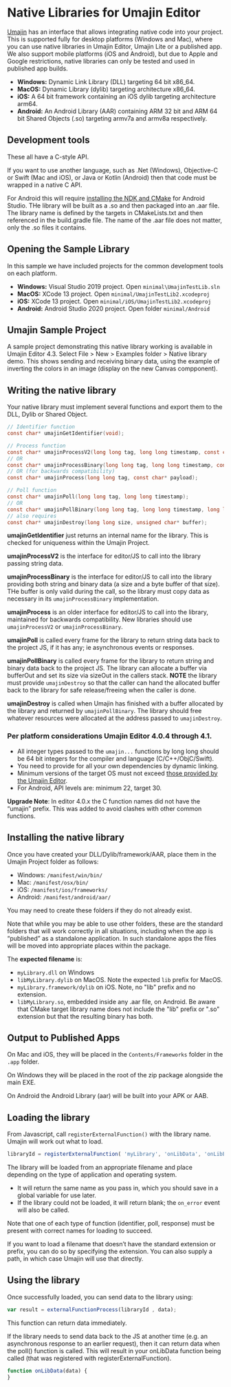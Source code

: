 # Native Libraries for Umajin Editor

[Umajin](https://www.umajin.com/platform/) has an interface that allows integrating native code into your project. This is supported fully for desktop platforms (Windows and Mac), where you can use native libraries in Umajin Editor, Umajin Lite or a published app. We also support mobile platforms (iOS and Android), but due to Apple and Google restrictions, native libraries can only be tested and used in published app builds.

- **Windows:** Dynamic Link Library (DLL) targeting 64 bit x86_64.
- **MacOS:** Dynamic Library (dylib) targeting architecture x86_64.
- **iOS:** A 64 bit framework containing an iOS dylib targeting architecture arm64.
- **Android:** An Android Library (AAR) containing ARM 32 bit and ARM 64 bit Shared Objects (.so) targeting armv7a and armv8a respectively.  

## Development tools

These all have a C-style API.

If you want to use another language, such as .Net (Windows), Objective-C or Swift (Mac and iOS), or Java or Kotlin (Android) then that code must be wrapped in a native C API. 

For Android this will require [installing the NDK and CMake](https://developer.android.com/studio/projects/install-ndk) for Android Studio.
THe library will be built as a .so and then packaged into an .aar file. The library name is defined by the targets in CMakeLists.txt
and then referenced in the build.gradle file. The name of the .aar file does not matter, only the .so files it contains.

## Opening the Sample Library
In this sample we have included projects for the common development tools on each platform.

- **Windows:** Visual Studio 2019 project. Open `minimal\UmajinTestLib.sln`
- **MacOS:** XCode 13 project. Open `minimal/UmajinTestLib2.xcodeproj`
- **iOS:** XCode 13 project. Open `minimal/iOS/UmajinTestLib2.xcodeproj`
- **Android:** Android Studio 2020 project. Open folder `minimal/Android`

## Umajin Sample Project
A sample project demonstrating this native library working is available in Umajin Editor 4.3.
Select File > New > Examples folder > Native library demo.
This shows sending and receiving binary data, using the example of inverting the colors in an image
(display on the new Canvas compponent).

## Writing the native library
Your native library must implement several functions and export them to the DLL, Dylib or Shared Object.

```c
// Identifier function
const char* umajinGetIdentifier(void);

// Process function
const char* umajinProcessV2(long long tag, long long timestamp, const char* payload);
// OR
const char* umajinProcessBinary(long long tag, long long timestamp, const char* payload, long long size, unsigned char* buffer);
// OR (for backwards compatibility)
const char* umajinProcess(long long tag, const char* payload);

// Poll function
const char* umajinPoll(long long tag, long long timestamp);
// OR
const char* umajinPollBinary(long long tag, long long timestamp, long long* sizeOut, unsigned char** bufferOut);
// also requires
const char* umajinDestroy(long long size, unsigned char* buffer);
```

**umajinGetIdentifier** just returns an internal name for the library. This is checked for uniqueness within the Umajin Project.

**umajinProcessV2** is the interface for editor/JS to call into the library passing string data.

**umajinProcessBinary** is the interface for editor/JS to call into the library providing both string and binary data (a size and a byte buffer of that size). THe buffer is only valid during the call, so the library must copy data as necessary in its `umajinProcessBinary` implementation.

**umajinProcess** is an older interface for editor/JS to call into the library, maintained for backwards compatibility. New libraries should use `umajinProcessV2` or `umajinProcessBinary`.

**umajinPoll** is called every frame for the library to return string data back to the project JS, if it has any; ie asynchronous events or responses.

**umajinPollBinary** is called every frame for the library to return string and binary data back to the project JS. The library can allocate a buffer via bufferOut and set its size via sizeOut in the callers stack. **NOTE** the library must provide `umajinDestroy` so that the caller can hand the allocated buffer back to the library for safe release/freeing when the caller is done.

**umajinDestroy** is called when Umajin has finished with a buffer allocated by the library and returned by `umajinPollBinary`. The library should free whatever resources were allocated at the address passed to `umajinDestroy`.

### Per platform considerations Umajin Editor 4.0.4 through 4.1.

- All integer types passed to the `umajin...` functions by long long should be 64 bit integers for the compiler and language (C/C++/ObjC/Swift).
- You need to provide for all your own dependencies by dynamic linking.
- Minimum versions of the target OS must not exceed [those provided by the Umajin Editor](https://www.umajin.com/download/download-umajin/).
- For Android, API levels are: minimum 22, target 30.

**Upgrade Note**: In editor 4.0.x the C function names did not have the “umajin” prefix. This was added to avoid clashes with other common functions.

## Installing the native library
Once you have created your DLL/Dylib/framework/AAR, place them in the Umajin Project folder as follows:

- Windows: `/manifest/win/bin/`
- Mac: `/manifest/osx/bin/`
- iOS: `/manifest/ios/frameworks/`
- Android: `/manifest/android/aar/`

You may need to create these folders if they do not already exist.

Note that while you may be able to use other folders, these are the standard folders that will work correctly in all situations, including when the app is “published” as a standalone application. In such standalone apps the files will be moved into appropriate places within the package. 

The **expected filename** is:

- `myLibrary.dll` on Windows
- `libMyLibrary.dylib` on MacOS.  Note the expected `lib` prefix for MacOS.
- `myLibrary.framework/dylib` on iOS. Note, no "lib" prefix and no extension.
- `libMyLibrary.so`, embedded inside any .aar file, on Android. Be aware that CMake target library name does not include the "lib" prefix or ".so" extension but that the resulting binary has both.

## Output to Published Apps ##

On Mac and iOS, they will be placed in the `Contents/Frameworks` folder in the `.app` folder.

On Windows they will be placed in the root of the zip package alongside the main EXE.

On Android the Android Library (aar) will be built into your APK or AAB.

## Loading the library
From Javascript, call `registerExternalFunction()` with the library name. Umajin will work out what to load.

```javascript
libraryId = registerExternalFunction( 'myLibrary', 'onLibData', 'onLibError');
```

The library will be loaded from an appropriate filename and place depending on the type of application and operating system.

- It will return the same name as you pass in, which you should save in a global variable for use later.
- If the library could not be loaded, it will return blank; the `on_error` event will also be called.

Note that one of each type of function (identifier, poll, response) must be present with correct names for loading to succeed.

If you want to load a filename that doesn’t have the standard extension or prefix, you can do so by specifying the extension. You can also supply a path, in which case Umajin will use that directly.
 
## Using the library ##
Once successfully loaded, you can send data to the library using:

```javascript
var result = externalFunctionProcess(libraryId , data);
```
This function can return data immediately.

If the library needs to send data back to the JS at another time (e.g. an asynchronous response to an earlier request), then it can return data when the poll() function is called. This will result in your onLibData function being called (that was registered with registerExternalFunction).

```javascript
function onLibData(data) {
}
```
